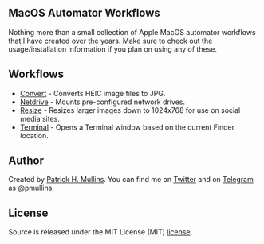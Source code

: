 ## MacOS Automator Workflows

Nothing more than a small collection of Apple MacOS automator workflows that I have created over the years. Make sure to check out the usage/installation information if you plan on using any of these.

## Workflows

- [Convert](https://github.com/phmullins/Automator/tree/master/net.pmullins.converter.automator) - Converts HEIC image files to JPG.
- [Netdrive](https://github.com/phmullins/Automator/tree/master/net.pmullins.netdrive.automator) - Mounts pre-configured network drives.
- [Resize](https://github.com/phmullins/Automator/tree/master/net.pmullins.resizer.automator) - Resizes larger images down to 1024x768 for use on social media sites.
- [Terminal](https://github.com/phmullins/Automator/tree/master/net.pmullins.terminal.automator) - Opens a Terminal window based on the current Finder location. 

## Author
Created by [Patrick H. Mullins](http://www.pmullins.net). You can find me on  [Twitter](https://twitter.com/phmullins) and on [Telegram](https://telegram.org/) as @pmullins.

## License
Source is released under the MIT License (MIT) [license](license.md).
